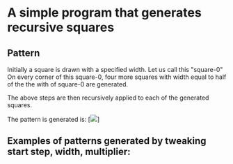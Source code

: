 # A simple program that generates recursive squares

## Pattern
Initially a square is drawn with a specified width. Let us call this "square-0"
On every corner of this square-0, four more squares with width equal to half of the the with of square-0 are generated.

The above steps are then recursively applied to each of the generated squares.

The pattern is generated is:
[<img src="https://ibb.co/gSiyMQ">]

## Examples of patterns generated by tweaking start step, width, multiplier:
